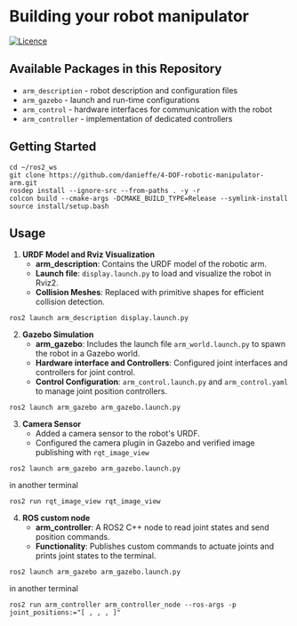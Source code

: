 # Building your robot manipulator #
[![Licence](https://img.shields.io/badge/License-Apache%202.0-blue.svg)](https://opensource.org/licenses/Apache-2.0)

## Available Packages in this Repository ##
- `arm_description` - robot description and configuration files
- `arm_gazebo` - launch and run-time configurations
- `arm_control` - hardware interfaces for communication with the robot
- `arm_controller` - implementation of dedicated controllers

## Getting Started

```shell
cd ~/ros2_ws
git clone https://github.com/danieffe/4-DOF-robotic-manipulator-arm.git
rosdep install --ignore-src --from-paths . -y -r
colcon build --cmake-args -DCMAKE_BUILD_TYPE=Release --symlink-install
source install/setup.bash
```
## Usage
1. **URDF Model and Rviz Visualization**
   - **arm_description**: Contains the URDF model of the robotic arm.
   - **Launch file**: `display.launch.py` to load and visualize the robot in Rviz2.
   - **Collision Meshes**: Replaced with primitive shapes for efficient collision detection.
```shell
ros2 launch arm_description display.launch.py
```

2. **Gazebo Simulation**
   - **arm_gazebo**: Includes the launch file `arm_world.launch.py` to spawn the robot in a Gazebo world.
   - **Hardware interface and Controllers**: Configured joint interfaces and controllers for joint control.
   - **Control Configuration**: `arm_control.launch.py` and `arm_control.yaml` to manage joint position controllers.
```shell
ros2 launch arm_gazebo arm_gazebo.launch.py
```

3. **Camera Sensor**
   - Added a camera sensor to the robot's URDF.
   - Configured the camera plugin in Gazebo and verified image publishing with `rqt_image_view`
```shell
ros2 launch arm_gazebo arm_gazebo.launch.py
```
in another terminal
```shell
ros2 run rqt_image_view rqt_image_view
```

4. **ROS custom node**
   - **arm_controller**: A ROS2 C++ node to read joint states and send position commands.
   - **Functionality**: Publishes custom commands to actuate joints and prints joint states to the terminal.
```shell
ros2 launch arm_gazebo arm_gazebo.launch.py
```
in another terminal
```shell
ros2 run arm_controller arm_controller_node --ros-args -p joint_positions:="[ , , , ]"
```
